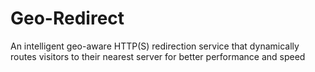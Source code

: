 # Geo-Redirect
An intelligent geo-aware HTTP(S) redirection service that dynamically routes visitors to their nearest server for better performance and speed
